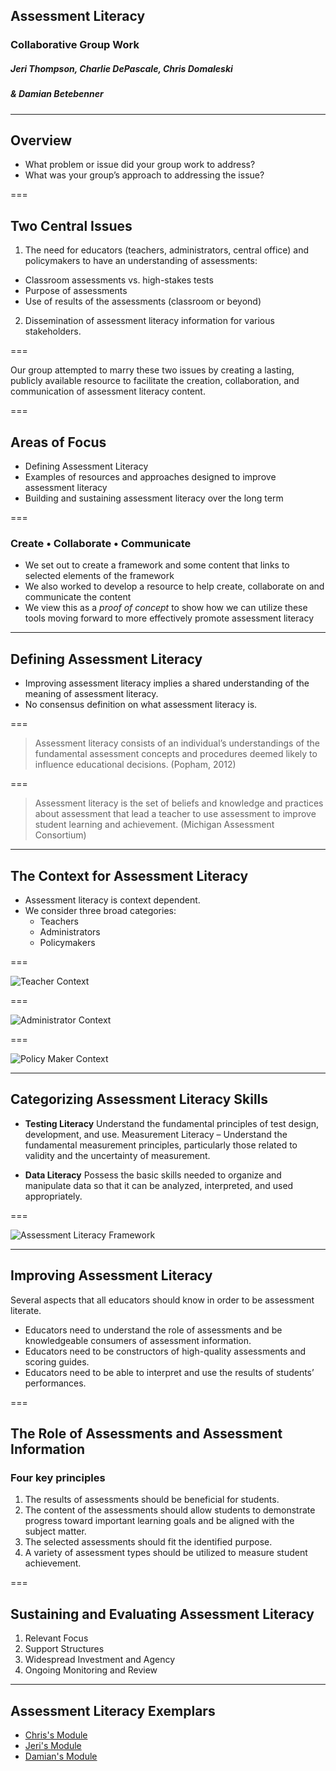 ## Assessment Literacy
### Collaborative Group Work
##### Jeri Thompson, Charlie DePascale, Chris Domaleski
##### & Damian Betebenner

---

## Overview

- What problem or issue did your group work to address?   
- What was your group’s approach to addressing the issue?

===

## Two Central Issues

1. The need for educators (teachers, administrators, central office) and policymakers to have an understanding of assessments:
 - Classroom assessments vs. high-stakes tests
 - Purpose of assessments
 - Use of results of the assessments (classroom or beyond)

2. Dissemination of assessment literacy information for various stakeholders.

===

Our group attempted to marry these two issues by creating a lasting, publicly available resource to facilitate the creation,
collaboration, and communication of assessment literacy content.


===

## Areas of Focus

- Defining Assessment Literacy
- Examples of resources and approaches designed to improve assessment literacy
- Building and sustaining assessment literacy over the long term

===

### Create • Collaborate • Communicate

- We set out to create a framework and some content that links to selected elements of the framework
- We also worked to develop a resource to help create, collaborate on and communicate the content
- We view this as a _proof of concept_ to show how we can utilize these tools moving forward to more effectively promote assessment literacy

---

## Defining Assessment Literacy

- Improving assessment literacy implies a shared understanding of the meaning of assessment literacy.
- No consensus definition on what assessment literacy is.


===

> Assessment literacy consists of an individual’s understandings of the fundamental assessment concepts and procedures deemed
> likely to influence educational decisions. (Popham, 2012)


===

> Assessment literacy is the set of beliefs and knowledge and practices about assessment that lead a teacher to use
> assessment to improve student learning and achievement. (Michigan Assessment Consortium)


---

## The Context for Assessment Literacy

- Assessment literacy is context dependent.
- We consider three broad categories:
    - Teachers
    - Administrators
    - Policymakers

===

![Teacher Context](https://charliedepascale.files.wordpress.com/2016/02/teacher-context.jpg)



===

![Administrator Context](https://charliedepascale.files.wordpress.com/2016/02/administrator-context.jpg)


===

![Policy Maker Context](https://charliedepascale.files.wordpress.com/2016/02/policymaker-context.jpg)


---

## Categorizing Assessment Literacy Skills

- __Testing Literacy__ Understand the fundamental principles of test design, development, and use.
Measurement Literacy – Understand the fundamental measurement principles, particularly those related to validity and the uncertainty of measurement.

- __Data Literacy__ Possess the basic skills needed to organize and manipulate data so that it can be analyzed, interpreted, and used appropriately.

===

![Assessment Literacy Framework](https://charliedepascale.files.wordpress.com/2016/02/framework.jpg)


---

## Improving Assessment Literacy

Several aspects that all educators should know in order to be assessment literate.

- Educators need to understand the role of assessments and be knowledgeable consumers of assessment information.
- Educators need to be constructors of high-quality assessments and scoring guides.
- Educators need to be able to interpret and use the results of students’ performances.


===

## The Role of Assessments and Assessment Information
### Four key principles

1. The results of assessments should be beneficial for students.
2. The content of the assessments should allow students to demonstrate progress toward important learning goals and be aligned with the subject matter.
3. The selected assessments should fit the identified purpose.
4. A variety of assessment types should be utilized to measure student achievement.


===

## Sustaining and Evaluating Assessment Literacy

1. Relevant Focus
2. Support Structures
3. Widespread Investment and Agency
4. Ongoing Monitoring and Review

---

## Assessment Literacy Exemplars


* [Chris's Module](https://view.literasee.io/cdomal/905d367ddea083549d4c/report)
* [Jeri's Module](https://view.literasee.io/cdepascale/dd5568001789cae58fe0/report)
* [Damian's Module](https://view.literasee.io/dbetebenner/a56813f846cb9724005c/report)
